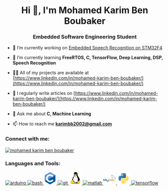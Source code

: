 <h1 align="center">Hi 👋, I'm Mohamed Karim Ben Boubaker</h1>
<h3 align="center">Embedded Software Engineering Student</h3>

- 🔭 I’m currently working on [Embedded Speech Recognition on STM32F4](https://github.com/Med-Karim-Ben-Boubaker/Embedded-Speech-Recognition-STM32F407)

- 🌱 I’m currently learning **FreeRTOS, C, TensorFlow, Deep Learning, DSP, Speech Recognition**

- 👨‍💻 All of my projects are available at [https://www.linkedin.com/in/mohamed-karim-ben-boubaker/](https://www.linkedin.com/in/mohamed-karim-ben-boubaker/)

- 📝 I regularly write articles on [https://www.linkedin.com/in/mohamed-karim-ben-boubaker/](https://www.linkedin.com/in/mohamed-karim-ben-boubaker/)

- 💬 Ask me about **C, Machine Learning**

- 📫 How to reach me **karimbb2002@gmail.com**

<h3 align="left">Connect with me:</h3>
<p align="left">
<a href="https://linkedin.com/in/mohamed karim ben boubaker" target="blank"><img align="center" src="https://raw.githubusercontent.com/rahuldkjain/github-profile-readme-generator/master/src/images/icons/Social/linked-in-alt.svg" alt="mohamed karim ben boubaker" height="30" width="40" /></a>
</p>

<h3 align="left">Languages and Tools:</h3>
<p align="left"> <a href="https://www.arduino.cc/" target="_blank" rel="noreferrer"> <img src="https://cdn.worldvectorlogo.com/logos/arduino-1.svg" alt="arduino" width="40" height="40"/> </a> <a href="https://www.gnu.org/software/bash/" target="_blank" rel="noreferrer"> <img src="https://www.vectorlogo.zone/logos/gnu_bash/gnu_bash-icon.svg" alt="bash" width="40" height="40"/> </a> <a href="https://www.cprogramming.com/" target="_blank" rel="noreferrer"> <img src="https://raw.githubusercontent.com/devicons/devicon/master/icons/c/c-original.svg" alt="c" width="40" height="40"/> </a> <a href="https://git-scm.com/" target="_blank" rel="noreferrer"> <img src="https://www.vectorlogo.zone/logos/git-scm/git-scm-icon.svg" alt="git" width="40" height="40"/> </a> <a href="https://www.linux.org/" target="_blank" rel="noreferrer"> <img src="https://raw.githubusercontent.com/devicons/devicon/master/icons/linux/linux-original.svg" alt="linux" width="40" height="40"/> </a> <a href="https://www.mathworks.com/" target="_blank" rel="noreferrer"> <img src="https://upload.wikimedia.org/wikipedia/commons/2/21/Matlab_Logo.png" alt="matlab" width="40" height="40"/> </a> <a href="https://www.mysql.com/" target="_blank" rel="noreferrer"> <img src="https://raw.githubusercontent.com/devicons/devicon/master/icons/mysql/mysql-original-wordmark.svg" alt="mysql" width="40" height="40"/> </a> <a href="https://www.python.org" target="_blank" rel="noreferrer"> <img src="https://raw.githubusercontent.com/devicons/devicon/master/icons/python/python-original.svg" alt="python" width="40" height="40"/> </a> <a href="https://www.tensorflow.org" target="_blank" rel="noreferrer"> <img src="https://www.vectorlogo.zone/logos/tensorflow/tensorflow-icon.svg" alt="tensorflow" width="40" height="40"/> </a> </p>
